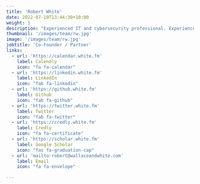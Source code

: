 ```yaml
---
title: 'Robert White'
date: 2022-07-10T13:44:30+10:00
weight: 1
description: "Experienced IT and cybersecurity professional. Experience working with some of the world's most demanding IT environments, including Fortune 100 / Global 2000 companies and the United States military and Department of Defense, offering world-class endpoint management and cybersecurity solutions. Skilled in ensuring organizations can make confident and data-driven decisions, operate efficiently, and remain resilient against disruption."
thumbnail: '/images/team/rw.jpg'
image: '/images/team/rw.jpg'
jobtitle: 'Co-Founder / Partner'
links:
  - url: 'https://calendar.white.fm'
    label: Calendly
    icon: "fa fa-calendar"
  - url: 'https://linkedin.white.fm'
    label: LinkedIn
    icon: "fab fa-linkedin"
  - url: 'https://github.white.fm'
    label: Github
    icon: "fab fa-github"
  - url: 'https://twitter.white.fm'
    label: Twitter
    icon: "fab fa-twitter"
  - url: 'https://credly.white.fm'
    label: Credly
    icon: "fa fa-certificate"
  - url: 'https://scholar.white.fm'
    label: Google Scholar
    icon: "fas fa-graduation-cap"
  - url: 'mailto:robert@wallaceandwhite.com'
    label: Email
    icon: "fa fa-envelope"

---
```

